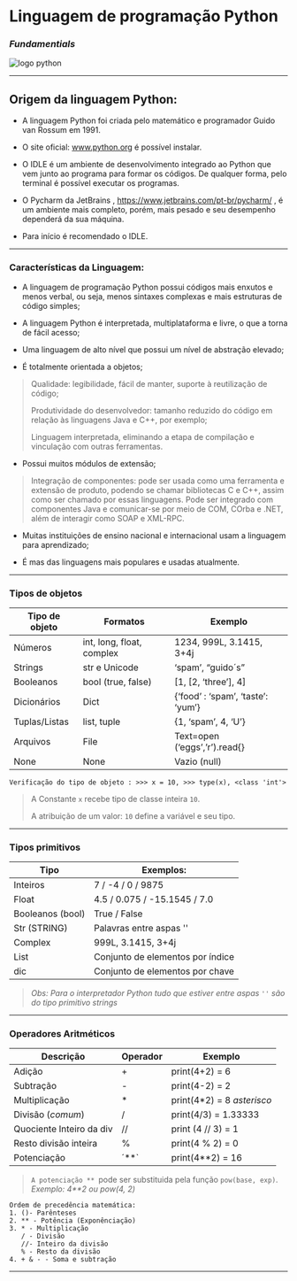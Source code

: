 # **Linguagem de programação Python**
### _Fundamentials_



![logo python](https://github.com/userdanixdev/Programa-o-em-Python/assets/132594952/1f3da02b-f706-4563-b90f-37a124ceb77a)
***
## Origem da linguagem Python:

* A linguagem Python foi criada pelo matemático e programador Guido van Rossum em 1991. 

* O site oficial: www.python.org é possível instalar. 

* O IDLE é um ambiente de desenvolvimento integrado ao Python que vem junto ao programa para formar os códigos. De qualquer forma, pelo terminal é possível executar os programas.

* O Pycharm da JetBrains , https://www.jetbrains.com/pt-br/pycharm/ , é um ambiente mais completo, porém, mais pesado e seu desempenho dependerá da sua máquina.

* Para início é recomendado o IDLE.
***
### Características da Linguagem:

* A linguagem de programação Python possui códigos mais enxutos e menos verbal, ou seja, menos sintaxes complexas e mais estruturas de código simples;

* A linguagem Python é interpretada, multiplataforma e livre, o que a torna de fácil acesso;

* Uma linguagem de alto nível que possui um nível de abstração elevado;

* É totalmente orientada a objetos;
>  Qualidade: legibilidade, fácil de manter, suporte à reutilização de código;
> 
> Produtividade do desenvolvedor: tamanho reduzido do código em relação às 
>linguagens Java e C++, por exemplo;
> 
>  Linguagem interpretada, eliminando a etapa 
>de compilação e vinculação com outras ferramentas.

* Possui muitos módulos de extensão;
>
> Integração de componentes: pode ser usada como uma ferramenta e extensão de 
produto, podendo se chamar bibliotecas C e C++, assim como ser chamado por 
essas linguagens. Pode ser integrado com componentes Java e comunicar-se por 
meio de COM, COrba e .NET, além de interagir como SOAP e XML-RPC.

* Muitas instituições de ensino nacional e internacional usam a linguagem para aprendizado;

* É mas das linguagens mais populares e usadas atualmente.
***
### Tipos de objetos

Tipo de objeto | Formatos | Exemplo
| ---| --- | --- 
Números | int, long, float, complex | 1234, 999L, 3.1415, 3+4j
Strings | str e Unicode |‘spam’, “guido´s”
Booleanos | bool (true, false) | [1, [2, ‘three’], 4]
Dicionários | Dict |{‘food’ : ‘spam’, ‘taste’: ‘yum’}
Tuplas/Listas | list, tuple |{1, ‘spam’, 4, ‘U’}
Arquivos | File | Text=open (‘eggs’,’r’).read{}
None | None| Vazio  (null)


`Verificação do tipo de objeto : >>> x = 10, >>> type(x), <class 'int'>`

> A Constante `x` recebe tipo de classe inteira `10`.
> 
> A atribuição de um valor: `10` define a 
variável e seu tipo.
*** 

### Tipos primitivos

Tipo | Exemplos:
| ---| ---
Inteiros | 7 / -4 / 0 / 9875
Float | 4.5 / 0.075 /  -15.1545 / 7.0
Booleanos (bool)| True / False
Str (STRING) | Palavras entre aspas '' 
Complex | 999L, 3.1415, 3+4j
List | Conjunto de elementos por índice
dic | Conjunto de elementos por chave
>
>_Obs: Para o interpretador Python tudo que estiver entre aspas `''` são do tipo primitivo strings_
***
### Operadores Aritméticos

Descrição | Operador | Exemplo
| ---| --- | ---
Adição  | + | print(4+2) = 6 
Subtração | - | print(4-2) = 2
Multiplicação | * | print(4*2) = 8 _asterisco_
Divisão (_comum_)  | / | print(4/3) = 1.33333
Quociente Inteiro da div | // | print (4 // 3) = 1
Resto divisão inteira | % | print(4 % 2) = 0
Potenciação | ´**` | print(4**2) = 16


> `A potenciação ** `pode ser substituida pela função `pow(base, exp)`. _Exemplo: 4**2 ou pow(4, 2)_
> 


    Ordem de precedência matemática:
    1. ()- Parênteses
    2. ** - Potência (Exponênciação)
    3. * - Multiplicação
       / - Divisão
       //- Inteiro da divisão
       % - Resto da divisão
    4. + & - - Soma e subtração

***    


